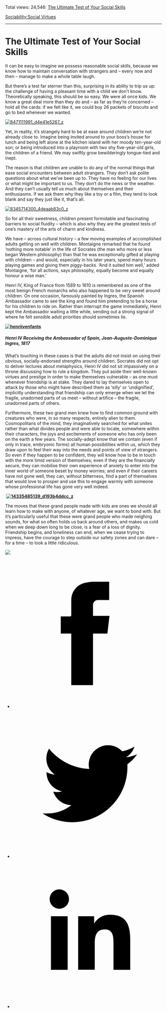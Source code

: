 Total views: 24,546: [The Ultimate Test of Your Social Skills](https://www.theschooloflife.com/thebookoflife/the-ultimate-test-of-your-social-skills/)

[Sociability:](https://www.theschooloflife.com/thebookoflife/category/sociability/)[Social Virtues](https://www.theschooloflife.com/thebookoflife/category/sociability/social-virtues/)

* * *

# The Ultimate Test of Your Social Skills
<style>
						.alignnone {
  display: block;
  margin-left: auto;
  margin-right: auto;
  align: center:
}

.addtoany_share_save_container {
display:none;
}

.wp-block-image {
		display: block;
  margin-left: auto;
  margin-right: auto;
  width: 50%;
}

.aligncenter {
display: block;
  margin-left: auto;
  margin-right: auto;
  align: center:
}

@media only screen and (max-width: 500px) {
  .wp-block-image {
		display: block;
  margin-left: auto;
  margin-right: auto;
  width: 100%;
} }

h1 {max-width: 600px !important;
}
.s18-single-post .content-area .site-main article .post-cat-header-display + .old-wrapper p {
    font-size: 1.200em
}
						</style>

It can be easy to imagine we possess reasonable social skills, because we know how to maintain conversation with strangers and – every now and then – manage to make a whole table laugh.

But there’s a test far sterner than this, surprising in its ability to trip us up: the challenge of having a pleasant time with a child we don’t know. Theoretically speaking, this should be so easy. We were all once kids. We know a great deal more than they do and – as far as they’re concerned – hold all the cards: if we felt like it, we could buy 26 packets of biscuits and go to bed whenever we wanted.

[![8471111991_d4e41e5267_z](https://www.theschooloflife.com/thebookoflife/wp-content/uploads/2016/10/8471111991_d4e41e5267_z.jpg)](http://www.thebookoflife.org/wp-content/uploads/2016/10/8471111991_d4e41e5267_z.jpg)

Yet, in reality, it’s strangely hard to be at ease around children we’re not already close to. Imagine being invited around to your boss’s house for lunch and being left alone at the kitchen island with her moody ten-year-old son; or being introduced into a playroom with two shy five-year-old girls, the children of a friend. We may swiftly grow bewilderingly tongue-tied and inept.

The reason is that children are unable to do any of the normal things that ease social encounters between adult strangers. They don’t ask polite questions about what we’ve been up to. They have no feeling for our lives or what might be important to us. They don’t do the news or the weather. And they can’t usually tell us much about themselves and their enthusiasms. If we ask them why they like a toy or a film, they tend to look blank and say they just like it, that’s all.

[![8345714300_4deaab83c0_z](https://www.theschooloflife.com/thebookoflife/wp-content/uploads/2016/10/8345714300_4deaab83c0_z.jpg)](http://www.thebookoflife.org/wp-content/uploads/2016/10/8345714300_4deaab83c0_z.jpg)

So for all their sweetness, children present formidable and fascinating barriers to social fluidity – which is also why they are the greatest tests of one’s mastery of the arts of charm and kindness.

We have – across cultural history – a few moving examples of accomplished adults getting on well with children. Montaigne remarked that he found ‘nothing more notable’ in the life of Socrates (the man who more or less began Western philosophy) than that he was exceptionally gifted at playing with children – and would, especially in his later years, spend many hours playing games and giving them piggy-backs. ‘And it suited him well,’ added Montaigne, ‘for all actions, says philosophy, equally become and equally honour a wise man.’

Henri IV, King of France from 1589 to 1610 is remembered as one of the most benign French monarchs who also happened to be very sweet around children. On one occasion, famously painted by Ingres, the Spanish Ambassador came to see the king and found him pretending to be a horse for his children to ride on. Rather than interrupt the game immediately, Henri kept the Ambassador waiting a little while, sending out a strong signal of where he felt sensible adult priorities should sometimes lie.

**[![henriivenfants](https://www.theschooloflife.com/thebookoflife/wp-content/uploads/2016/10/HenriIVenfants.jpg)](http://www.thebookoflife.org/wp-content/uploads/2016/10/HenriIVenfants.jpg)**

##### _Henri IV Receiving the Ambassador of Spain,_ Jean-Auguste-Dominique Ingres, 1817

What’s touching in these cases is that the adults did not insist on using their obvious, socially-endorsed strengths around children. Socrates did not opt to deliver lectures about metaphysics, Henri IV did not sit impassively on a throne discussing how to rule a kingdom. They put aside their well-known virtues and prestige in order to make themselves vulnerable – as one must whenever friendship is at stake. They dared to lay themselves open to attack by those who might have described them as ‘silly’ or ‘undignified’, implicitly understanding that friendship can only emerge when we let the fragile, unadorned parts of us meet – without artifice – the fragile, unadorned parts of others.

Furthermore, these two grand men knew how to find common ground with creatures who were, in so many respects, entirely alien to them. Cosmopolitans of the mind, they imaginatively searched for what unites rather than what divides people and were able to locate, somewhere within their characters, the joys and excitements of someone who has only been on the earth a few years. The socially-adept know that we contain (even if only in trace, embryonic forms) all human possibilities within us, which they draw upon to feel their way into the needs and points of view of strangers. So even if they happen to be confident, they will know how to be in touch with the more timid version of themselves; even if they are the financially secure, they can mobilise their own experience of anxiety to enter into the inner world of someone beset by money worries; and even if their careers have not gone well, they can, without bitterness, find a part of themselves that would love to prosper and use this to engage warmly with someone whose professional life has gone very well indeed.

**&nbsp;[![14335485139_d193b4ddcc_z](https://www.theschooloflife.com/thebookoflife/wp-content/uploads/2016/10/14335485139_d193b4ddcc_z.jpg)](http://www.thebookoflife.org/wp-content/uploads/2016/10/14335485139_d193b4ddcc_z.jpg)**

The moves that these grand people made with kids are ones we should all learn how to make with anyone, of whatever age, we want to bond with. But it’s particularly useful that these were grand people who made neighing sounds, for what so often holds us back around others, and makes us cold when we deep down long to be close, is a fear of a loss of dignity. Friendship begins, and loneliness can end, when we cease trying to impress, have the courage to step outside our safety zones and can dare – for a time – to look a little ridiculous.

[![](https://img.youtube.com/vi/p9Urng_hGF8/0.jpg)](https://www.youtube.com/embed/p9Urng_hGF8?ecver=2 '')
<style>
    .iframe-class { display: block !important; }
</style>

- [<svg xmlns="http://www.w3.org/2000/svg" viewbox="0 0 26 26"><title>Facebook</title>
                    <g>
                        <path d="M8.38,10H9.92c.2,0,.29,0,.29-.28,0-.82,0-1.64,0-2.46a3.05,3.05,0,0,1,2.57-3.15A7.22,7.22,0,0,1,14,3.95c.86,0,1.71,0,2.57,0h.25v3.2h-2A.85.85,0,0,0,14,8c0,.62,0,1.24,0,1.91h2.87L16.51,13H14v9H10.21V13H8.38Z"></path>
                    </g>
                </svg>](http://www.facebook.com/sharer/sharer.php?u=https://www.theschooloflife.com/thebookoflife/the-ultimate-test-of-your-social-skills/)
- [<svg xmlns="http://www.w3.org/2000/svg" viewbox="0 0 26 26"><title>Twitter</title>
                    <path d="M21.69,7.9a6.75,6.75,0,0,1-1.94.53,3.39,3.39,0,0,0,1.48-1.87,6.76,6.76,0,0,1-2.14.82,3.38,3.38,0,0,0-5.75,3.08,9.59,9.59,0,0,1-7-3.53,3.38,3.38,0,0,0,1,4.51A3.36,3.36,0,0,1,5.89,11v0A3.38,3.38,0,0,0,8.6,14.37a3.39,3.39,0,0,1-1.53.06,3.38,3.38,0,0,0,3.15,2.35A6.78,6.78,0,0,1,6,18.22a6.87,6.87,0,0,1-.81,0A9.6,9.6,0,0,0,20,10.08q0-.22,0-.44A6.86,6.86,0,0,0,21.69,7.9Z"></path>
                </svg>](http://twitter.com/share?url=https://www.theschooloflife.com/thebookoflife/the-ultimate-test-of-your-social-skills/&text=&via=theschooloflife)
- [<svg xmlns="http://www.w3.org/2000/svg" viewbox="0 0 26 26"><title>LinkedIn</title>
<path class="cls-2" d="M6.67,10H9.58v9.36H6.67ZM8.13,5.32A1.69,1.69,0,1,1,6.44,7,1.69,1.69,0,0,1,8.13,5.32"></path><path class="cls-2" d="M11.41,10H14.2v1.28h0A3.06,3.06,0,0,1,17,9.75c2.95,0,3.49,1.94,3.49,4.46v5.14H17.57V14.79c0-1.09,0-2.48-1.51-2.48s-1.75,1.18-1.75,2.4v4.63H11.41Z"></path></svg>](https://www.linkedin.com/shareArticle?mini=true&url=https://www.theschooloflife.com/thebookoflife/the-ultimate-test-of-your-social-skills/)
